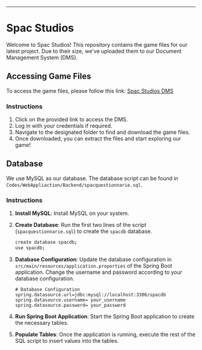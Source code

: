 
---

# Spac Studios

Welcome to Spac Studios! This repository contains the game files for our latest project. Due to their size, we've uploaded them to our Document Management System (DMS).

## Accessing Game Files

To access the game files, please follow this link: [Spac Studios DMS](https://dms.uom.lk/s/g9rao7BD59XYJ5x)

### Instructions

1. Click on the provided link to access the DMS.
2. Log in with your credentials if required.
3. Navigate to the designated folder to find and download the game files.
4. Once downloaded, you can extract the files and start exploring our game!

## Database 

We use MySQL as our database. The database script can be found in `Codes/WebAppliaction/Backend/spacquestionnarie.sql`.

### Instructions

1. **Install MySQL**: Install MySQL on your system.

2. **Create Database**: Run the first two lines of the script (`spacquestionnarie.sql`) to create the `spacdb` database.

    ```bash
    create database spacdb;
    use spacdb;
    ```

3. **Database Configuration**: Update the database configuration in `src/main/resources/application.properties` of the Spring Boot application. Change the username and password according to your database configuration.

    ```properties
    # Database Configuration
    spring.datasource.url=jdbc:mysql://localhost:3306/spacdb
    spring.datasource.username= your_username
    spring.datasource.password= your_password
    ```

4. **Run Spring Boot Application**: Start the Spring Boot application to create the necessary tables.

5. **Populate Tables**: Once the application is running, execute the rest of the SQL script to insert values into the tables.


